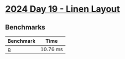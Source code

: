 # [2024 Day 19 - Linen Layout](https://adventofcode.com/2024/day/19)

## Benchmarks

<!-- BEGIN benches -->
| Benchmark            | Time     |
| -------------------- | -------- |
| [p](./src/lib.rs#L7) | 10.76 ms |

<!-- END benches -->
<!-- BEGIN other_benches -->

<!-- END other_benches -->
